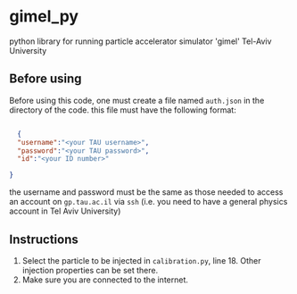 # gimel_py
python library for running particle accelerator simulator 'gimel' Tel-Aviv University

## Before using

Before using this code, one must create a file named `auth.json` in the directory of the code. this file must have the following format:

```json

  {
  "username":"<your TAU username>",
  "password":"<your TAU password>",
  "id":"<your ID number>"

}
```

the username and password must be the same as those needed to access an account on `gp.tau.ac.il` via `ssh` (i.e. you need to have a general physics account in Tel Aviv University)

## Instructions

1. Select the particle to be injected in `calibration.py`, line 18. Other injection properties can be set there.
2. Make sure you are connected to the internet.
